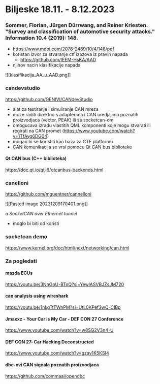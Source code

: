 # Biljeske 18.11. - 8.12.2023

### Sommer, Florian, Jürgen Dürrwang, and Reiner Kriesten. "Survey and classification of automotive security attacks." Information 10.4 (2019): 148.

- https://www.mdpi.com/2078-2489/10/4/148/pdf
- koristan izvor za stvaranje ctf izazova iz pravih napada
	- https://github.com/IEEM-HsKA/AAD
- njihov nacin klasifikacije napada

![[klasifikacija_AA_u_AAD.png]]

### candevstudio
https://github.com/GENIVI/CANdevStudio

- alat za testiranje i simuliranje CAN mreza
- moze raditi direktno s adapterima i CAN uredjajima poznatih proizvodjaca (vector, PEAK) ili sa socketcan-om
- omogucava izradu vlastitih QML komponenti koje mogu stvarati ili regirati na CAN promet (https://www.youtube.com/watch?v=1TfAyg6DG04)
- mogao bi se koristiti kao baza za CTF platformu
- CAN komunikacija se vrsi pomocu Qt CAN bus biblioteke

#### Qt CAN bus (C++ biblioteka)
https://doc.qt.io/qt-6/qtcanbus-backends.html

### canelloni
https://github.com/mguentner/cannelloni

![[Pasted image 20231209170401.png]]

_a SocketCAN over Ethernet tunnel_

- moglo bi biti od koristi

### socketcan demo
https://www.kernel.org/doc/html/next/networking/can.html

### Za pogledati
#### mazda ECUs
https://youtu.be/3NhGoU-BToQ?si=YewlASVBJZsJM720

#### can analysis using wireshark
https://youtu.be/1nkgTtTWnPM?si=UtL0KPef3wQ-CIBp

#### Jmaxxz - Your Car is My Car - DEF CON 27 Conference 
https://www.youtube.com/watch?v=w8SG2V3n4-U
#### DEF CON 27: Car Hacking Deconstructed
https://www.youtube.com/watch?v=gzav1K5KSI4

#### dbc-ovi CAN signala poznatih proizvodjaca
https://github.com/commaai/opendbc

